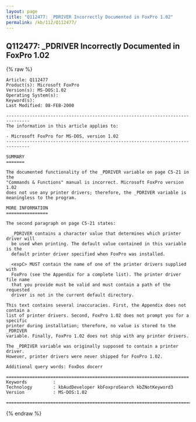 ```yaml
---
layout: page
title: "Q112477: _PDRIVER Incorrectly Documented in FoxPro 1.02"
permalink: /kb/112/Q112477/
---
```


## Q112477: _PDRIVER Incorrectly Documented in FoxPro 1.02

{% raw %}

	Article: Q112477
	Product(s): Microsoft FoxPro
	Version(s): MS-DOS:1.02
	Operating System(s): 
	Keyword(s): 
	Last Modified: 08-FEB-2000
	
	-------------------------------------------------------------------------------
	The information in this article applies to:
	
	- Microsoft FoxPro for MS-DOS, version 1.02 
	-------------------------------------------------------------------------------
	
	SUMMARY
	=======
	
	The documented functionality of the _PDRIVER variable on page C5-21 in the
	"Commands & Functions" manual is incorrect. Microsoft FoxPro version 1.02
	does not use any printer drivers; therefore, the _PDRIVER variable is
	meaningless to the program.
	
	MORE INFORMATION
	================
	
	The second paragraph on page C5-21 states:
	
	  _PDRIVER contains a character value that determines which printer driver will
	  be used when printing. The default value contained in this variable is the
	  default printer driver specified when FoxPro was installed.
	
	  <expC> MUST contain the name of one of the printer drivers supplied with
	  FoxPro (see the Appendix for a complete list). The printer driver file name
	  that you provide must be valid and must contain a path of the requested
	  driver is not in the current default directory.
	
	This text contains several inaccuracies. First, the Appendix does not contain a
	list of printer drivers. Second, FoxPro 1.02 does not prompt you for a specific
	printer during installation; therefore, no value is stored to the _PDRIVER
	variable. Finally, FoxPro 1.02 does not ship with any printer drivers.
	
	The _PDRIVER variable was originally supposed to contain a printer driver.
	However, printer drivers were never shipped for FoxPro 1.02.
	
	Additional query words: FoxDos docerr
	
	======================================================================
	Keywords          :  
	Technology        : kbAudDeveloper kbFoxproSearch kbZNotKeyword3
	Version           : MS-DOS:1.02
	
	=============================================================================
	

{% endraw %}
